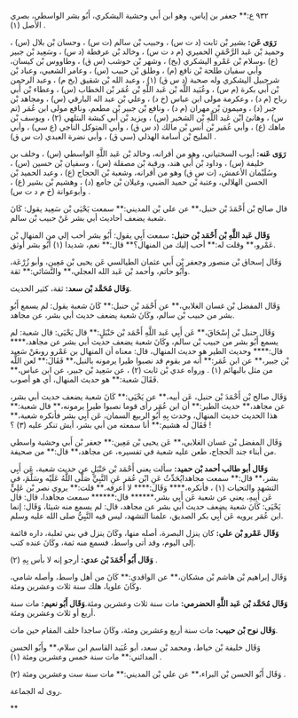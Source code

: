 ٩٣٢ ع:** جعفر بن إياس، وهو ابن أَبي وحشية اليشكري، أَبُو بشر الواسطي، بصري الأصل (١) .

**رَوَى عَن:** بشير بْن ثابت (د ت س) ، وحبيب بْن سالم (ت س) ، وحسان بْن بلال (س) ، وحميد بْن عَبد الرَّحْمَنِ الحميري (م د ت س) ، وخالد بْن عرفطة (د س) ، وسَعِيد بْن جبير (ع) ،وسلام بْن عَمْرو اليشكري (بخ) ، وشهر بْن حوشب (س ق) ، وطاووس بْن كيسان، وأبي سفيان طلحة بْن نافع (م) ، وطلق بْن حبيب (س) ، وعامر الشعبي، وعباد بْن شرحبيل اليشكري وله صحبة (د س ق) (١) ، وعبد الله بْن شقيق (بخ م) ، وعبد الرحمن بْن أَبي بكرة (م س) ، وعُبَيد اللَّه بْن عَبد اللَّهِ بْن عُمَر بْن الخطاب (س) ، وعطاء بْن أَبي رباح (م د) ، وعكرمة مولى ابن عباس (خ د) ، وعلي بْن عبد اله البارقي (س) ، ومجاهد بْن جبر (د) ، وميمون بْن مهران (م د) ، ونافع بْن جبير بْن مطعم، ونافع مولى ابن عُمَر (تم س) ، وهانئ ابْن عَبد اللَّهِ بْن الشخير (س) ، ويزيد بْن أَبي كبشة البتلهي (٢) ، ويوسف بْن ماهك (ع) ، وأبي عُمَير بْن أنس بْن مالك (د س ق) ، وأبي المتوكل الناجي (ع سي) ، وأبي المليح بْن أسامة الهذلي (سي ق) ، وأبي نضرة العبدي (ت س ق) .

**رَوَى عَنه:** أيوب السختياني، وهو من أقرانه، وخالد بْن عَبد اللَّهِ الواسطي (س) ، وخلف بن خليفة (س) ، وداود بْن أَبي هند، ورقبة بْن مصقلة (س) ، وسفيان بْن حسين (س) ، وسُلَيْمان الأعمش، (ت س ق) وهو من أقرانه، وشعبة بْن الحجاج (ع) ، وعبد الحميد بْن الحسن الهلالي، وعتبة بْن حميد الضبي، وغيلان بْن جامع (د) ، وهشيم بْن بشير (ع) ، وأبوعوانة (خ م د ت س) .

قال صالح بْن أَحْمَدَ بْن حنبل،** عن علي بْن المديني:** سمعت يَحْيَى بْن سَعِيد يقول: كَانَ شعبة يضعف أحاديث أبي بشر عَنْ حبيب بْن سالم.

**وَقَال عَبد اللَّهِ بْن أَحْمَد بْن حنبل:** سمعت أَبِي يقول: أَبُو بشر أحب إلي من المنهال بْن عَمْرو،** وقلت له:** أحب إليك من المنهال؟** قال:** نعم، شديدا (١) أَبُو بشر أوثق.

وَقَال إسحاق بْن منصور وجعفر بْن أَبي عثمان الطيالسي عَن يحيى بْن مَعِين، وأبو زُرْعَة، وأَبُو حاتم، وأحمد بْن عَبد الله العجلي،** والنَّسَائي:** ثقة.

**وَقَال مُحَمَّد بْن سعد:** ثقة، كثير الحديث.

وَقَال المفضل بْن غسان الغلابي،** عن أَحْمَد بْن حنبل:** كَانَ شعبة يقول: لم يسمع أَبُو بشر من حبيب بْن سالم، وكَانَ شعبة يضعف حديث أبي بشر، عن مجاهد.

وَقَال حنبل بْن إِسْحَاقَ،** عَن أَبِي عَبد اللَّهِ أَحْمَد بْن حَنْبَلٍ:** قال يَحْيَى: قال شعبة: لم يسمع أَبُو بشر من حبيب بْن سالم، وكَانَ شعبة يضعف حديث أبي بشر عن مجاهد،**** قال:**** وحديث الطير هو حديث المنهال، قال: معناه أن المنهال بن عَمْرو روىعَنْ سَعِيد بْن جبير،** عن ابن عُمَر:** أنه مر بقوم قد نصبوا طيرا يرمونه بالنبل،** فَقَالَ:** لعن اللَّه من مثل بالبهائم (١) . ورواه عدي بْن ثابت (٢) ، عن سَعِيد بْن جبير، عن ابن عباس،** فَقَالَ شعبة:** هو حديث المنهال، أي هو أصوب.

وَقَال صالح بْن أَحْمَدَ بْن حنبل، عَن أبيه،** عن يَحْيَى:** كَانَ شعبة يضعف حديث أبي بشر، عن مجاهد،** حديث الطير:** أن ابن عُمَر رأى قوما نصبوا طيرا يرمونه،** قال شعبة:** هذا الحديث حديث المنهال، وحدث بِهِ أَبُو الربيع السمان، عَن أَبِي بشر فأنكره شعبة،** فَقَالَ له هشيم:** أنا سمعته من أبي بشر، أيش تنكر عليه (٣) ؟ !

وَقَال المفضل بْن غسان الغلابي،** عَن يحيى بْن مَعِين:** جعفر بْن أَبي وحشية واسطي من أبناء جند الحجاج، طعن عليه شعبة في تفسيره، عن مجاهد،** قال:** من صحيفة.

**وَقَال أبو طالب أحمد بْن حميد:** سألت يعني أَحْمَد بْن حَنْبَلٍ عن حديث شعبة، عَن أَبِي بشر،** قال:** سمعت مجاهدايُحَدِّثُ عَنِ ابْن عُمَر عَنِ النَّبِيِّ صَلَّى اللَّهُ عَلَيْه وسَلَّمَ، في التشهد والتحيات (١) ، فأنكره،**** وَقَال:**** لا أعرفه.** قلت:** يروي نصر بْن عَلِيٍّ عَن أَبِيهِ، يعني عن شعبة عَن أَبِي بشر،****** قال:****** سمعت مجاهدا، قال: قال يَحْيَى: كَانَ شعبة يضعف حديث أبي بشر عن مجاهد، قال: لم يسمع منه شيئا، وَقَال: إنما ابن عُمَر يرويه عَن أَبِي بكر الصديق، علمنا التشهد، ليس فيه النَّبِيُّ صلى الله عليه وسلم.

**وَقَال عَمْرو بْن علي:** كان ينزل البصرة، أصله منها، وكَانَ ينزل في بني ثعلبة، داره قائمة إلى اليوم، وقد أتى واسط، فسمع منه ثمة، وكَانَ عنده كتب.

**وَقَال أَبُو أَحْمَدَ بْن عدي:** أرجو إنه لا بأس بِهِ (٢) .

وَقَال إبراهيم بْن هاشم بْن مشكان،** عن الواقدي:** كَانَ من أهل واسط، وأصله شامي، وكَانَ علويا، هلك سنة ثلاث وعشرين ومئة.

**وَقَال مُحَمَّد بْن عَبد اللَّهِ الحضرمي:** مات سنة ثلاث وعشرين ومئة.**وَقَال أَبُو نعيم:** مات سنة أربع أو ثلاث وعشرين ومئة.

**وَقَال نوح بْن حبيب:** مات سنة أربع وعشرين ومئة، وكَانَ ساجدا خلف المقام حين مات.

وَقَال خليفة بْن خياط، ومحمد بْن سعد، أبو عُبَيد القاسم ابن سلام،** وأَبُو الحسن المدائني:** مات سنة خمس وعشرين ومئة (١) .

وَقَال أَبُو الحسن بْن البراء،** عن علي بْن المديني:** مات سنة ست وعشرين ومئة (٢) .

روى له الجماعة.

**